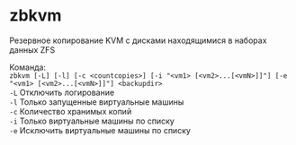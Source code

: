 # zbkvm
Резервное копирование KVM с дисками находящимися в наборах данных ZFS

Команда:  
`zbkvm [-L] [-l] [-c <countcopies>] [-i "<vm1> [<vm2>...[<vmN>]]"] [-e "<vm1> [<vm2>...[<vmN>]]"] <backupdir>`  
`-L` Отключить логирование  
`-l` Только запущенные виртуальные машины  
`-c` Количество хранимых копий  
`-i` Только виртуальные машины по списку  
`-e` Исключить виртуальные машины по списку  
